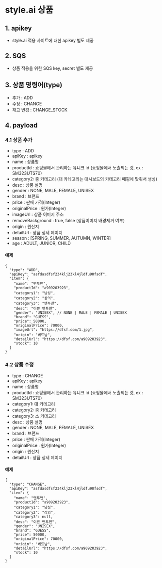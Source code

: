 # style.ai 상품

## 1. apikey
- style.ai 적용 사이트에 대한 apikey 별도 제공

## 2. SQS
- 상품 적용을 위한 SQS key, secret 별도 제공

## 3. 상품 명령어(type)
- 추가 : ADD
- 수정 : CHANGE
- 재고 변경 : CHANGE_STOCK

## 4. payload
### 4.1 상품 추가
- type : ADD
- apiKey : apikey
- name : 상품명
- productId : 쇼핑몰에서 관리하는 유니크 id (쇼핑몰에서 노출되는 것, ex : SM323UTS70)
- category2: 중 카테고리 (대 카테고리는 대시보드의 카테고리 매핑에 맞춰서 생성)
- desc : 상품 설명
- gender : NONE, MALE, FEMALE, UNISEX
- brand : 브랜드
- price : 판매 가격(Integer)
- originalPrice : 원가(Integer)
- imageUrl : 상품 이미지 주소
- removeBackground : true, false (상품이미지 배경제거 여부)
- origin : 원산지
- detailUrl : 상품 상세 페이지
- season : [SPRING, SUMMER, AUTUMN, WINTER]
- age : ADULT, JUNIOR, CHILD


#### 예제
```
{
  "type": "ADD",
  "apiKey": "asfdasdfsf234klj23kl4jldfu90fsdf",
  "item": {
    "name": "맨투맨",
    "productId": "a909203923",
    "category1": "남성",
    "category2": "상의",
    "category3": "맨투맨",
    "desc": "이쁜 맨투맨",
    "gender": "UNISEX", // NONE | MALE | FEMALE | UNISEX
    "brand": "GUESS",
    "price": 50000,
    "originalPrice": 70000,
    "imageUrl": "https://dfsf.com/1.jpg",
    "origin": "베트남",
    "detailUrl": "https://dfsf.com/a909203923",
    "stock": 10
  }
}

```
### 4.2 상품 수정
- type : CHANGE
- apiKey : apikey
- name : 상품명
- productId : 쇼핑몰에서 관리하는 유니크 id (쇼핑몰에서 노출되는 것, ex : SM323UTS70)
- category1: 대 카테고리
- category2: 중 카테고리
- category3: 소 카테고리
- desc : 상품 설명
- gender : NONE, MALE, FEMALE, UNISEX
- brand : 브랜드
- price : 판매 가격(Integer)
- originalPrice : 원가(Integer)
- origin : 원산지
- detailUrl : 상품 상세 페이지

#### 예제
```
{
  "type": "CHANGE",
  "apiKey": "asfdasdfsf234klj23kl4jldfu90fsdf",
  "item": {
    "name": "맨투맨",
    "productId": "a909203923",
    "category1": "남성",
    "category2": "상의",
    "category3": null,    
    "desc": "이쁜 맨투맨",
    "gender": "UNISEX",
    "brand": "GUESS",
    "price": 50000,
    "originalPrice": 70000,
    "origin": "베트남",
    "detailUrl": "https://dfsf.com/a909203923",
    "stock": 10
  }
}
```


